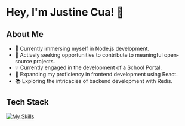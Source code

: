 # Hey, I'm Justine Cua! 👋

## About Me
- 🔭 Currently immersing myself in Node.js development.
- 👯 Actively seeking opportunities to contribute to meaningful open-source projects.
- 💡 Currently engaged in the development of a School Portal.
- 🌱 Expanding my proficiency in frontend development using React.
- 📚 Exploring the intricacies of backend development with Redis.

## Tech Stack
[![My Skills](https://skillicons.dev/icons?i=js,html,css,php,py,flutter&theme=dark)](https://skillicons.dev)
